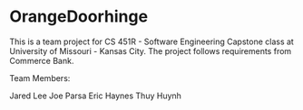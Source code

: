 # OrangeDoorhinge

This is a team project for CS 451R - Software Engineering Capstone class at University of Missouri - Kansas City. The project follows requirements from Commerce Bank. 

Team Members:

Jared Lee
Joe Parsa
Eric Haynes
Thuy Huynh


